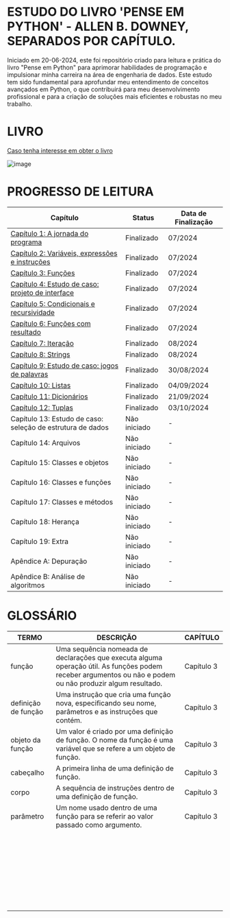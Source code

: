 # ESTUDO DO LIVRO 'PENSE EM PYTHON' - ALLEN B. DOWNEY, SEPARADOS POR CAPÍTULO. 
Iniciado em 20-06-2024, este foi repositório criado para leitura e prática do livro "Pense em Python" para aprimorar habilidades de programação e impulsionar minha carreira na área de engenharia de dados. Este estudo tem sido fundamental para aprofundar meu entendimento de conceitos avançados em Python, o que contribuirá para meu desenvolvimento profissional e para a criação de soluções mais eficientes e robustas no meu trabalho.

# LIVRO
[Caso tenha interesse em obter o livro](https://a.co/d/hYDbke6)

![image](https://github.com/user-attachments/assets/cf41b729-1e52-4aa8-924c-ac2d5b673412)

# PROGRESSO DE LEITURA

|                    Capítulo                                                                                          |    Status    | Data de Finalização |
|----------------------------------------------------------------------------------------------------------------------|--------------|---------------------|
| [Capítulo 1: A jornada do programa](https://github.com/bitwoman/pense-em-python/tree/main/capitulo_1)                | Finalizado   |        07/2024      |
| [Capítulo 2: Variáveis, expressões e instruções](https://github.com/bitwoman/pense-em-python/tree/main/capitulo_2)   | Finalizado   |        07/2024      |
| [Capítulo 3: Funções](https://github.com/bitwoman/pense-em-python/tree/main/capitulo_3)                              | Finalizado   |        07/2024      |
| [Capítulo 4: Estudo de caso: projeto de interface](https://github.com/bitwoman/pense-em-python/tree/main/capitulo_4) | Finalizado   |        07/2024      |
| [Capítulo 5: Condicionais e recursividade](https://github.com/bitwoman/pense-em-python/tree/main/capitulo_5)         | Finalizado   |        07/2024      |
| [Capítulo 6: Funções com resultado](https://github.com/bitwoman/pense-em-python/tree/main/capitulo_6)                | Finalizado   |        07/2024      |
| [Capítulo 7: Iteração](https://github.com/bitwoman/pense-em-python/tree/main/capitulo_7)                             | Finalizado   |        08/2024      |
| [Capítulo 8: Strings](https://github.com/bitwoman/pense-em-python/tree/main/capitulo_8)                              | Finalizado   |        08/2024      |
| [Capítulo 9: Estudo de caso: jogos de palavras](https://github.com/bitwoman/pense-em-python/tree/main/capitulo_9)    | Finalizado   |      30/08/2024     |
| [Capítulo 10: Listas](https://github.com/bitwoman/pense-em-python/tree/main/capitulo_10)                             | Finalizado   |      04/09/2024     |
| [Capítulo 11: Dicionários](https://github.com/bitwoman/pense-em-python/tree/main/capitulo_11)                        | Finalizado   |      21/09/2024     |
| [Capítulo 12: Tuplas](https://github.com/bitwoman/pense-em-python/tree/main/capitulo_12)                             | Finalizado   |      03/10/2024     |
| Capítulo 13: Estudo de caso: seleção de estrutura de dados | Não iniciado |          -          |
| Capítulo 14: Arquivos                                      | Não iniciado |          -          |
| Capítulo 15: Classes e objetos                             | Não iniciado |          -          |
| Capítulo 16: Classes e funções                             | Não iniciado |          -          |
| Capítulo 17: Classes e métodos                             | Não iniciado |          -          |
| Capítulo 18: Herança                                       | Não iniciado |          -          |
| Capítulo 19: Extra                                         | Não iniciado |          -          |
| Apêndice A: Depuração                                      | Não iniciado |          -          |
| Apêndice B: Análise de algoritmos                          | Não iniciado |          -          |


# GLOSSÁRIO
|        TERMO        |                                  DESCRIÇÃO                                                                                                                 |    CAPÍTULO                                                |
|---------------------|------------------------------------------------------------------------------------------------------------------------------------------------------------|------------------------------------------------------------|
|      função         | Uma sequência nomeada de declarações que executa alguma operação útil. As funções podem receber argumentos ou não e podem ou não produzir algum resultado. |     Capítulo 3                                             |
| definição de função | Uma instrução que cria uma função nova, especificando seu nome, parâmetros e as instruções que contém.                                                     |     Capítulo 3                                             |
| objeto da função    | Um valor é criado por uma definição de função. O nome da função é uma variável que se refere a um objeto de função.                                        |     Capítulo 3                                             |
| cabeçalho           | A primeira linha de uma definição de função.                                                                                                               |     Capítulo 3                                             |
| corpo               | A sequência de instruções dentro de uma definição de função.                                                                                               |     Capítulo 3                                             |
| parâmetro           | Um nome usado dentro de uma função para se referir ao valor passado como argumento.                                                                        |     Capítulo 3                                             |
|                     |                                                                                                                      |                                                            |
|                     |                                                                                                                      |                                                            |
|                     |                                                                                                                      |                                                            |
|                     |                                                                                                                      |                                                            |
|                     |                                                                                                                      |                                                            |
|                     |                                                                                                                      |                                                            |
|                     |                                                                                                                      |                                                            |
|                     |                                                                                                                      |                                                            |
|                     |                                                                                                                      |                                                            |
|                     |                                                                                                                      |                                                            |
|                     |                                                                                                                      |                                                            |
|                     |                                                                                                                      |                                                            |
|                     |                                                                                                                      |                                                            |
|                     |                                                                                                                      |                                                            |
|                     |                                                                                                                      |                                                            |
|                     |                                                                                                                      |                                                            |
|                     |                                                                                                                      |                                                            |
|                     |                                                                                                                      |                                                            |
|                     |                                                                                                                      |                                                            |
|                     |                                                                                                                      |                                                            |
|                     |                                                                                                                      |                                                            |
|                     |                                                                                                                      |                                                            |
|                     |                                                                                                                      |                                                            |
|                     |                                                                                                                      |                                                            |
|                     |                                                                                                                      |                                                            |
|                     |                                                                                                                      |                                                            |
|                     |                                                                                                                      |                                                            |
|                     |                                                                                                                      |                                                            |
|                     |                                                                                                                      |                                                            |
|                     |                                                                                                                      |                                                            |
|                     |                                                                                                                      |                                                            |













